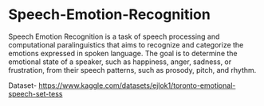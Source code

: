 # Speech-Emotion-Recognition
Speech Emotion Recognition is a task of speech processing and computational paralinguistics that aims to recognize and categorize the emotions expressed in spoken language. The goal is to determine the emotional state of a speaker, such as happiness, anger, sadness, or frustration, from their speech patterns, such as prosody, pitch, and rhythm.


Dataset- https://www.kaggle.com/datasets/ejlok1/toronto-emotional-speech-set-tess

